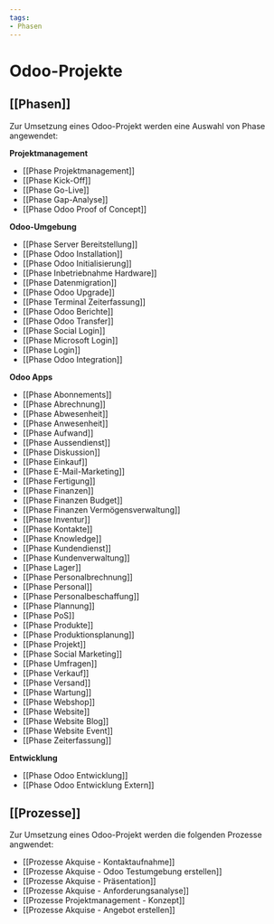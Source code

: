 ```yaml
---
tags:
- Phasen
---
```

# Odoo-Projekte

## [[Phasen]]

Zur Umsetzung eines Odoo-Projekt werden eine Auswahl von Phase angewendet:

**Projektmanagement**

* [[Phase Projektmanagement]]
* [[Phase Kick-Off]]
* [[Phase Go-Live]]
* [[Phase Gap-Analyse]]
* [[Phase Odoo Proof of Concept]]

**Odoo-Umgebung**

* [[Phase Server Bereitstellung]]
* [[Phase Odoo Installation]]
* [[Phase Odoo Initialisierung]]
* [[Phase Inbetriebnahme Hardware]]
* [[Phase Datenmigration]]
* [[Phase Odoo Upgrade]]
* [[Phase Terminal Zeiterfassung]]
* [[Phase Odoo Berichte]]
* [[Phase Odoo Transfer]]
* [[Phase Social Login]]
* [[Phase Microsoft Login]]
* [[Phase Login]]
* [[Phase Odoo Integration]]

**Odoo Apps**

* [[Phase Abonnements]]
* [[Phase Abrechnung]]
* [[Phase Abwesenheit]]
* [[Phase Anwesenheit]]
* [[Phase Aufwand]]
* [[Phase Aussendienst]]
* [[Phase Diskussion]]
* [[Phase Einkauf]]
* [[Phase E-Mail-Marketing]]
* [[Phase Fertigung]]
* [[Phase Finanzen]]
* [[Phase Finanzen Budget]]
* [[Phase Finanzen Vermögensverwaltung]]
* [[Phase Inventur]]
* [[Phase Kontakte]]
* [[Phase Knowledge]]
* [[Phase Kundendienst]]
* [[Phase Kundenverwaltung]]
* [[Phase Lager]]
* [[Phase Personalbrechnung]]
* [[Phase Personal]]
* [[Phase Personalbeschaffung]]
* [[Phase Plannung]]
* [[Phase PoS]]
* [[Phase Produkte]]
* [[Phase Produktionsplanung]]
* [[Phase Projekt]]
* [[Phase Social Marketing]]
* [[Phase Umfragen]]
* [[Phase Verkauf]]
* [[Phase Versand]]
* [[Phase Wartung]]
* [[Phase Webshop]]
* [[Phase Website]]
* [[Phase Website Blog]]
* [[Phase Website Event]]
* [[Phase Zeiterfassung]]

**Entwicklung**

* [[Phase Odoo Entwicklung]]
* [[Phase Odoo Entwicklung Extern]]

## [[Prozesse]]

Zur Umsetzung eines Odoo-Projekt werden die folgenden Prozesse angwendet:

* [[Prozesse Akquise - Kontaktaufnahme]]
* [[Prozesse Akquise - Odoo Testumgebung erstellen]]
* [[Prozesse Akquise - Präsentation]]
* [[Prozesse Akquise - Anforderungsanalyse]]
* [[Prozesse Projektmanagement - Konzept]]
* [[Prozesse Akquise - Angebot erstellen]]
